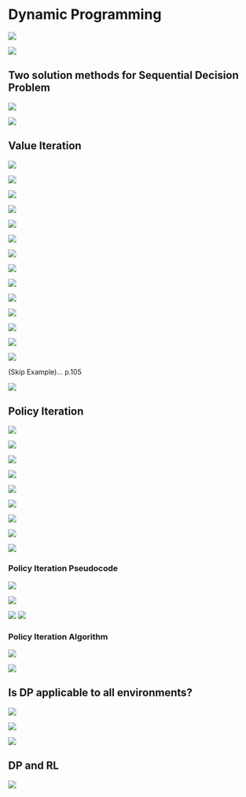 # Dynamic Programming
![](https://github.com/leesangjun1903/Reinforcement-Learning/blob/main/image/%E1%84%89%E1%85%B3%E1%84%8F%E1%85%B3%E1%84%85%E1%85%B5%E1%86%AB%E1%84%89%E1%85%A3%E1%86%BA%202024-05-07%20%E1%84%8B%E1%85%A9%E1%84%92%E1%85%AE%205.30.58.png)

![](https://github.com/leesangjun1903/Reinforcement-Learning/blob/main/image/%E1%84%89%E1%85%B3%E1%84%8F%E1%85%B3%E1%84%85%E1%85%B5%E1%86%AB%E1%84%89%E1%85%A3%E1%86%BA%202024-05-07%20%E1%84%8B%E1%85%A9%E1%84%92%E1%85%AE%206.41.05.png)

## Two solution methods for Sequential Decision Problem
![](https://github.com/leesangjun1903/Reinforcement-Learning/blob/main/image/%E1%84%89%E1%85%B3%E1%84%8F%E1%85%B3%E1%84%85%E1%85%B5%E1%86%AB%E1%84%89%E1%85%A3%E1%86%BA%202024-05-07%20%E1%84%8B%E1%85%A9%E1%84%92%E1%85%AE%205.31.08.png)

![](https://github.com/leesangjun1903/Reinforcement-Learning/blob/main/image/%E1%84%89%E1%85%B3%E1%84%8F%E1%85%B3%E1%84%85%E1%85%B5%E1%86%AB%E1%84%89%E1%85%A3%E1%86%BA%202024-05-07%20%E1%84%8B%E1%85%A9%E1%84%92%E1%85%AE%205.31.17.png)

## Value Iteration
![](https://github.com/leesangjun1903/Reinforcement-Learning/blob/main/image/%E1%84%89%E1%85%B3%E1%84%8F%E1%85%B3%E1%84%85%E1%85%B5%E1%86%AB%E1%84%89%E1%85%A3%E1%86%BA%202024-05-07%20%E1%84%8B%E1%85%A9%E1%84%92%E1%85%AE%205.31.27.png)

![](https://github.com/leesangjun1903/Reinforcement-Learning/blob/main/image/%E1%84%89%E1%85%B3%E1%84%8F%E1%85%B3%E1%84%85%E1%85%B5%E1%86%AB%E1%84%89%E1%85%A3%E1%86%BA%202024-05-07%20%E1%84%8B%E1%85%A9%E1%84%92%E1%85%AE%205.31.37.png)

![](https://github.com/leesangjun1903/Reinforcement-Learning/blob/main/image/%E1%84%89%E1%85%B3%E1%84%8F%E1%85%B3%E1%84%85%E1%85%B5%E1%86%AB%E1%84%89%E1%85%A3%E1%86%BA%202024-05-07%20%E1%84%8B%E1%85%A9%E1%84%92%E1%85%AE%205.31.45.png)

![](https://github.com/leesangjun1903/Reinforcement-Learning/blob/main/image/%E1%84%89%E1%85%B3%E1%84%8F%E1%85%B3%E1%84%85%E1%85%B5%E1%86%AB%E1%84%89%E1%85%A3%E1%86%BA%202024-05-07%20%E1%84%8B%E1%85%A9%E1%84%92%E1%85%AE%205.31.54.png)

![](https://github.com/leesangjun1903/Reinforcement-Learning/blob/main/image/%E1%84%89%E1%85%B3%E1%84%8F%E1%85%B3%E1%84%85%E1%85%B5%E1%86%AB%E1%84%89%E1%85%A3%E1%86%BA%202024-05-07%20%E1%84%8B%E1%85%A9%E1%84%92%E1%85%AE%206.43.09.png)

![](https://github.com/leesangjun1903/Reinforcement-Learning/blob/main/image/%E1%84%89%E1%85%B3%E1%84%8F%E1%85%B3%E1%84%85%E1%85%B5%E1%86%AB%E1%84%89%E1%85%A3%E1%86%BA%202024-05-07%20%E1%84%8B%E1%85%A9%E1%84%92%E1%85%AE%206.43.42.png)

![](https://github.com/leesangjun1903/Reinforcement-Learning/blob/main/image/%E1%84%89%E1%85%B3%E1%84%8F%E1%85%B3%E1%84%85%E1%85%B5%E1%86%AB%E1%84%89%E1%85%A3%E1%86%BA%202024-05-07%20%E1%84%8B%E1%85%A9%E1%84%92%E1%85%AE%206.44.50.png)

![](https://github.com/leesangjun1903/Reinforcement-Learning/blob/main/image/%E1%84%89%E1%85%B3%E1%84%8F%E1%85%B3%E1%84%85%E1%85%B5%E1%86%AB%E1%84%89%E1%85%A3%E1%86%BA%202024-05-07%20%E1%84%8B%E1%85%A9%E1%84%92%E1%85%AE%206.45.15.png)

![](https://github.com/leesangjun1903/Reinforcement-Learning/blob/main/image/%E1%84%89%E1%85%B3%E1%84%8F%E1%85%B3%E1%84%85%E1%85%B5%E1%86%AB%E1%84%89%E1%85%A3%E1%86%BA%202024-05-07%20%E1%84%8B%E1%85%A9%E1%84%92%E1%85%AE%206.46.29.png)

![](https://github.com/leesangjun1903/Reinforcement-Learning/blob/main/image/%E1%84%89%E1%85%B3%E1%84%8F%E1%85%B3%E1%84%85%E1%85%B5%E1%86%AB%E1%84%89%E1%85%A3%E1%86%BA%202024-05-07%20%E1%84%8B%E1%85%A9%E1%84%92%E1%85%AE%207.00.55.png)

![](https://github.com/leesangjun1903/Reinforcement-Learning/blob/main/image/%E1%84%89%E1%85%B3%E1%84%8F%E1%85%B3%E1%84%85%E1%85%B5%E1%86%AB%E1%84%89%E1%85%A3%E1%86%BA%202024-05-07%20%E1%84%8B%E1%85%A9%E1%84%92%E1%85%AE%207.01.16.png)

![](https://github.com/leesangjun1903/Reinforcement-Learning/blob/main/image/%E1%84%89%E1%85%B3%E1%84%8F%E1%85%B3%E1%84%85%E1%85%B5%E1%86%AB%E1%84%89%E1%85%A3%E1%86%BA%202024-05-07%20%E1%84%8B%E1%85%A9%E1%84%92%E1%85%AE%207.01.26.png)

![](https://github.com/leesangjun1903/Reinforcement-Learning/blob/main/image/%E1%84%89%E1%85%B3%E1%84%8F%E1%85%B3%E1%84%85%E1%85%B5%E1%86%AB%E1%84%89%E1%85%A3%E1%86%BA%202024-05-07%20%E1%84%8B%E1%85%A9%E1%84%92%E1%85%AE%207.03.09.png)

![](https://github.com/leesangjun1903/Reinforcement-Learning/blob/main/image/%E1%84%89%E1%85%B3%E1%84%8F%E1%85%B3%E1%84%85%E1%85%B5%E1%86%AB%E1%84%89%E1%85%A3%E1%86%BA%202024-05-07%20%E1%84%8B%E1%85%A9%E1%84%92%E1%85%AE%207.03.45.png)

(Skip Example)... p.105

![](https://github.com/leesangjun1903/Reinforcement-Learning/blob/main/image/%E1%84%89%E1%85%B3%E1%84%8F%E1%85%B3%E1%84%85%E1%85%B5%E1%86%AB%E1%84%89%E1%85%A3%E1%86%BA%202024-05-07%20%E1%84%8B%E1%85%A9%E1%84%92%E1%85%AE%207.04.01.png)

## Policy Iteration
![](https://github.com/leesangjun1903/Reinforcement-Learning/blob/main/image/%E1%84%89%E1%85%B3%E1%84%8F%E1%85%B3%E1%84%85%E1%85%B5%E1%86%AB%E1%84%89%E1%85%A3%E1%86%BA%202024-05-07%20%E1%84%8B%E1%85%A9%E1%84%92%E1%85%AE%205.32.10.png)

![](https://github.com/leesangjun1903/Reinforcement-Learning/blob/main/image/%E1%84%89%E1%85%B3%E1%84%8F%E1%85%B3%E1%84%85%E1%85%B5%E1%86%AB%E1%84%89%E1%85%A3%E1%86%BA%202024-05-07%20%E1%84%8B%E1%85%A9%E1%84%92%E1%85%AE%205.32.23.png)

![](https://github.com/leesangjun1903/Reinforcement-Learning/blob/main/image/%E1%84%89%E1%85%B3%E1%84%8F%E1%85%B3%E1%84%85%E1%85%B5%E1%86%AB%E1%84%89%E1%85%A3%E1%86%BA%202024-05-07%20%E1%84%8B%E1%85%A9%E1%84%92%E1%85%AE%205.32.32.png)

![](https://github.com/leesangjun1903/Reinforcement-Learning/blob/main/image/%E1%84%89%E1%85%B3%E1%84%8F%E1%85%B3%E1%84%85%E1%85%B5%E1%86%AB%E1%84%89%E1%85%A3%E1%86%BA%202024-05-07%20%E1%84%8B%E1%85%A9%E1%84%92%E1%85%AE%205.32.55.png)

![](https://github.com/leesangjun1903/Reinforcement-Learning/blob/main/image/%E1%84%89%E1%85%B3%E1%84%8F%E1%85%B3%E1%84%85%E1%85%B5%E1%86%AB%E1%84%89%E1%85%A3%E1%86%BA%202024-05-07%20%E1%84%8B%E1%85%A9%E1%84%92%E1%85%AE%205.33.05.png)

![](https://github.com/leesangjun1903/Reinforcement-Learning/blob/main/image/%E1%84%89%E1%85%B3%E1%84%8F%E1%85%B3%E1%84%85%E1%85%B5%E1%86%AB%E1%84%89%E1%85%A3%E1%86%BA%202024-05-07%20%E1%84%8B%E1%85%A9%E1%84%92%E1%85%AE%207.34.31.png)

![](https://github.com/leesangjun1903/Reinforcement-Learning/blob/main/image/%E1%84%89%E1%85%B3%E1%84%8F%E1%85%B3%E1%84%85%E1%85%B5%E1%86%AB%E1%84%89%E1%85%A3%E1%86%BA%202024-05-07%20%E1%84%8B%E1%85%A9%E1%84%92%E1%85%AE%207.34.41.png)

![](https://github.com/leesangjun1903/Reinforcement-Learning/blob/main/image/%E1%84%89%E1%85%B3%E1%84%8F%E1%85%B3%E1%84%85%E1%85%B5%E1%86%AB%E1%84%89%E1%85%A3%E1%86%BA%202024-05-07%20%E1%84%8B%E1%85%A9%E1%84%92%E1%85%AE%207.35.34.png)

![](https://github.com/leesangjun1903/Reinforcement-Learning/blob/main/image/%E1%84%89%E1%85%B3%E1%84%8F%E1%85%B3%E1%84%85%E1%85%B5%E1%86%AB%E1%84%89%E1%85%A3%E1%86%BA%202024-05-07%20%E1%84%8B%E1%85%A9%E1%84%92%E1%85%AE%207.35.59.png)

### Policy Iteration Pseudocode
![](https://github.com/leesangjun1903/Reinforcement-Learning/blob/main/image/%E1%84%89%E1%85%B3%E1%84%8F%E1%85%B3%E1%84%85%E1%85%B5%E1%86%AB%E1%84%89%E1%85%A3%E1%86%BA%202024-05-07%20%E1%84%8B%E1%85%A9%E1%84%92%E1%85%AE%207.36.57.png)

![](https://github.com/leesangjun1903/Reinforcement-Learning/blob/main/image/%E1%84%89%E1%85%B3%E1%84%8F%E1%85%B3%E1%84%85%E1%85%B5%E1%86%AB%E1%84%89%E1%85%A3%E1%86%BA%202024-05-07%20%E1%84%8B%E1%85%A9%E1%84%92%E1%85%AE%207.37.09.png)

![](https://github.com/leesangjun1903/Reinforcement-Learning/blob/main/image/%E1%84%89%E1%85%B3%E1%84%8F%E1%85%B3%E1%84%85%E1%85%B5%E1%86%AB%E1%84%89%E1%85%A3%E1%86%BA%202024-05-07%20%E1%84%8B%E1%85%A9%E1%84%92%E1%85%AE%207.37.19.png)
![](https://github.com/leesangjun1903/Reinforcement-Learning/blob/main/image/%E1%84%89%E1%85%B3%E1%84%8F%E1%85%B3%E1%84%85%E1%85%B5%E1%86%AB%E1%84%89%E1%85%A3%E1%86%BA%202024-05-07%20%E1%84%8B%E1%85%A9%E1%84%92%E1%85%AE%207.37.29.png)

### Policy Iteration Algorithm
![](https://github.com/leesangjun1903/Reinforcement-Learning/blob/main/image/%E1%84%89%E1%85%B3%E1%84%8F%E1%85%B3%E1%84%85%E1%85%B5%E1%86%AB%E1%84%89%E1%85%A3%E1%86%BA%202024-05-07%20%E1%84%8B%E1%85%A9%E1%84%92%E1%85%AE%207.37.40.png)

![](https://github.com/leesangjun1903/Reinforcement-Learning/blob/main/image/%E1%84%89%E1%85%B3%E1%84%8F%E1%85%B3%E1%84%85%E1%85%B5%E1%86%AB%E1%84%89%E1%85%A3%E1%86%BA%202024-05-07%20%E1%84%8B%E1%85%A9%E1%84%92%E1%85%AE%207.38.04.png)

## Is DP applicable to all environments?
![](https://github.com/leesangjun1903/Reinforcement-Learning/blob/main/image/%E1%84%89%E1%85%B3%E1%84%8F%E1%85%B3%E1%84%85%E1%85%B5%E1%86%AB%E1%84%89%E1%85%A3%E1%86%BA%202024-05-07%20%E1%84%8B%E1%85%A9%E1%84%92%E1%85%AE%207.39.23.png)

![](https://github.com/leesangjun1903/Reinforcement-Learning/blob/main/image/%E1%84%89%E1%85%B3%E1%84%8F%E1%85%B3%E1%84%85%E1%85%B5%E1%86%AB%E1%84%89%E1%85%A3%E1%86%BA%202024-05-07%20%E1%84%8B%E1%85%A9%E1%84%92%E1%85%AE%207.39.38.png)

![](https://github.com/leesangjun1903/Reinforcement-Learning/blob/main/image/%E1%84%89%E1%85%B3%E1%84%8F%E1%85%B3%E1%84%85%E1%85%B5%E1%86%AB%E1%84%89%E1%85%A3%E1%86%BA%202024-05-07%20%E1%84%8B%E1%85%A9%E1%84%92%E1%85%AE%207.40.14.png)

## DP and RL
![](https://github.com/leesangjun1903/Reinforcement-Learning/blob/main/image/%E1%84%89%E1%85%B3%E1%84%8F%E1%85%B3%E1%84%85%E1%85%B5%E1%86%AB%E1%84%89%E1%85%A3%E1%86%BA%202024-05-07%20%E1%84%8B%E1%85%A9%E1%84%92%E1%85%AE%205.33.19.png)
